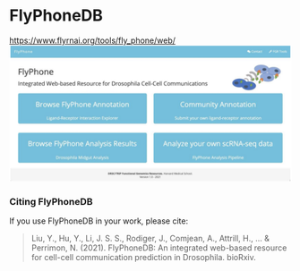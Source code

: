 # FlyPhoneDB 
https://www.flyrnai.org/tools/fly_phone/web/
![](image/home.png)

### Citing FlyPhoneDB

If you use FlyPhoneDB in your work, please cite:

> Liu, Y., Hu, Y., Li, J. S. S., Rodiger, J., Comjean, A., Attrill, H., ... & Perrimon, N. (2021). FlyPhoneDB: An integrated web-based resource for cell-cell communication prediction in Drosophila. bioRxiv.

